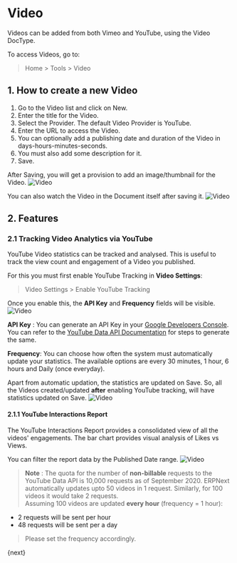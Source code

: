 <!-- add-breadcrumbs -->
# Video

Videos can be added from both Vimeo and YouTube, using the Video DocType.

To access Videos, go to:

> Home > Tools > Video

## 1. How to create a new Video

1. Go to the Video list and click on New.
2. Enter the title for the Video.
3. Select the Provider. The default Video Provider is YouTube.
4. Enter the URL to access the Video.
5. You can optionally add a publishing date and duration of the Video in days-hours-minutes-seconds.
6. You must also add some description for it.
7. Save.

After Saving, you will get a provision to add an image/thumbnail for the Video.
![Video](/docs/assets/img/education/video-after-save.png)

You can also watch the Video in the Document itself after saving it.
![Video](/docs/assets/img/education/video-watch.gif)

## 2. Features

### 2.1 Tracking Video Analytics via YouTube

YouTube Video statistics can be tracked and analysed. This is useful to track the view count and engagement of a Video you published.

For this you must first enable YouTube Tracking in **Video Settings**:
> Video Settings > Enable YouTube Tracking

Once you enable this, the **API Key** and **Frequency** fields will be visible.
![Video](/docs/assets/img/education/video-settings.png)

**API Key** : You can generate an API Key in your [Google Developers Console](https://console.developers.google.com/). You can refer to the [YouTube Data API Documentation](https://developers.google.com/youtube/v3/getting-started) for steps to generate the same.

**Frequency**: You can choose how often the system must automatically update your statistics. The available options are every 30 minutes, 1 hour, 6 hours and Daily (once everyday).

Apart from automatic updation, the statistics are updated on Save. So, all the Videos created/updated **after** enabling YouTube tracking, will have statistics updated on Save.
![Video](/docs/assets/img/education/video-stats.png)

#### 2.1.1 YouTube Interactions Report

The YouTube Interactions Report provides a consolidated view of all the videos' engagements. The bar chart provides visual analysis of Likes vs Views.

You can filter the report data by the Published Date range.
![Video](/docs/assets/img/education/youtube-interactions.png)

> **Note** : The quota for the number of **non-billable** requests to the YouTube Data API is 10,000 requests as of September 2020. ERPNext automatically updates upto 50 videos in 1 request. Similarly, for 100 videos it would take 2 requests.<br>
Assuming 100 videos are updated **every hour** (frequency = 1 hour):<br>
>
- 2 requests will be sent per hour<br>
- 48 requests will be sent per a day<br>

> Please set the frequency accordingly.

{next}
